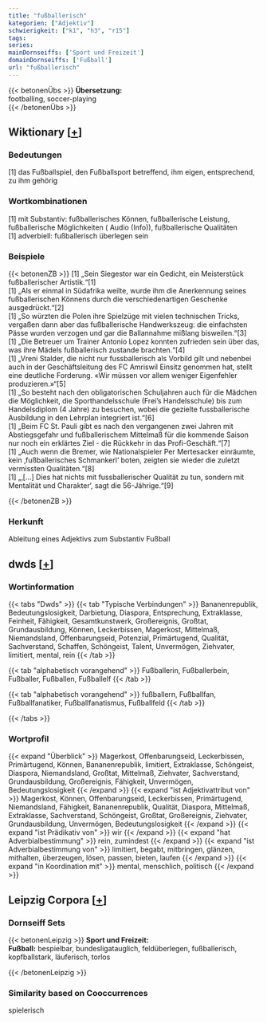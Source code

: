 ```yaml
---
title: "fußballerisch"
kategorien: ["Adjektiv"]
schwierigkeit: ["k1", "h3", "r15"]
tags:
series:
mainDornseiffs: ['Sport und Freizeit']
domainDornseiffs: ['Fußball']
url: "fußballerisch"
---
```


{{< betonenÜbs >}}
**Übersetzung:**  
footballing, soccer-playing  
{{< /betonenÜbs >}}

## Wiktionary [[+](https://de.wiktionary.org/wiki/fußballerisch)]

### Bedeutungen
[1] das Fußballspiel, den Fußballsport betreffend, ihm eigen, entsprechend, zu ihm gehörig  

### Wortkombinationen
[1] mit Substantiv: fußballerisches Können, fußballerische Leistung, fußballerische Möglichkeiten ( Audio (Info)), fußballerische Qualitäten  
[1] adverbiell: fußballerisch überlegen sein  

### Beispiele
{{< betonenZB >}}
[1] „Sein Siegestor war ein Gedicht, ein Meisterstück fußballerischer Artistik.“[1]  
[1] „Als er einmal in Südafrika weilte, wurde ihm die Anerkennung seines fußballerischen Könnens durch die verschiedenartigen Geschenke ausgedrückt.“[2]  
[1] „So würzten die Polen ihre Spielzüge mit vielen technischen Tricks, vergaßen dann aber das fußballerische Handwerkszeug: die einfachsten Pässe wurden verzogen und gar die Ballannahme mißlang bisweilen.“[3]  
[1] „Die Betreuer um Trainer Antonio Lopez konnten zufrieden sein über das, was ihre Mädels fußballerisch zustande brachten.“[4]  
[1] „Vreni Stalder, die nicht nur fussballerisch als Vorbild gilt und nebenbei auch in der Geschäftsleitung des FC Amriswil Einsitz genommen hat, stellt eine deutliche Forderung. «Wir müssen vor allem weniger Eigenfehler produzieren.»“[5]  
[1] „So besteht nach den obligatorischen Schuljahren auch für die Mädchen die Möglichkeit, die Sporthandelsschule (Frei’s Handelsschule) bis zum Handelsdiplom (4 Jahre) zu besuchen, wobei die gezielte fussballerische Ausbildung in den Lehrplan integriert ist.“[6]  
[1] „Beim FC St. Pauli gibt es nach den vergangenen zwei Jahren mit Abstiegsgefahr und fußballerischem Mittelmaß für die kommende Saison nur noch ein erklärtes Ziel - die Rückkehr in das Profi-Geschäft.“[7]  
[1] „Auch wenn die Bremer, wie Nationalspieler Per Mertesacker einräumte, kein ‚fußballerisches Schmankerl‘ boten, zeigten sie wieder die zuletzt vermissten Qualitäten.“[8]  
[1] „‚[…] Dies hat nichts mit fussballerischer Qualität zu tun, sondern mit Mentalität und Charakter‘, sagt die 56-Jährige.“[9]  

{{< /betonenZB >}}
### Herkunft
Ableitung eines Adjektivs zum Substantiv Fußball  



## dwds [[+](https://www.dwds.de/wb/fußballerisch)]

### Wortinformation
{{< tabs "Dwds" >}}
{{< tab "Typische Verbindungen" >}}
Bananenrepublik, Bedeutungslosigkeit, Darbietung, Diaspora, Entsprechung, Extraklasse, Feinheit, Fähigkeit, Gesamtkunstwerk, Großereignis, Großtat, Grundausbildung, Können, Leckerbissen, Magerkost, Mittelmaß, Niemandsland, Offenbarungseid, Potenzial, Primärtugend, Qualität, Sachverstand, Schaffen, Schöngeist, Talent, Unvermögen, Ziehvater, limitiert, mental, rein
{{< /tab >}}

{{< tab "alphabetisch vorangehend" >}}
Fußballerin, Fußballerbein, Fußballer, Fußballen, Fußballelf
{{< /tab >}}

{{< tab "alphabetisch vorangehend" >}}
fußballern, Fußballfan, Fußballfanatiker, Fußballfanatismus, Fußballfeld
{{< /tab >}}

{{< /tabs >}}

### Wortprofil
{{< expand "Überblick" >}} Magerkost, Offenbarungseid, Leckerbissen, Primärtugend, Können, Bananenrepublik, limitiert, Extraklasse, Schöngeist, Diaspora, Niemandsland, Großtat, Mittelmaß, Ziehvater, Sachverstand, Grundausbildung, Großereignis, Fähigkeit, Unvermögen, Bedeutungslosigkeit {{< /expand >}}
{{< expand "ist Adjektivattribut von" >}} Magerkost, Können, Offenbarungseid, Leckerbissen, Primärtugend, Niemandsland, Fähigkeit, Bananenrepublik, Qualität, Diaspora, Mittelmaß, Extraklasse, Sachverstand, Schöngeist, Großtat, Großereignis, Ziehvater, Grundausbildung, Unvermögen, Bedeutungslosigkeit {{< /expand >}}
{{< expand "ist Prädikativ von" >}} wir {{< /expand >}}
{{< expand "hat Adverbialbestimmung" >}} rein, zumindest {{< /expand >}}
{{< expand "ist Adverbialbestimmung von" >}} limitiert, begabt, mitbringen, glänzen, mithalten, überzeugen, lösen, passen, bieten, laufen {{< /expand >}}
{{< expand "in Koordination mit" >}} mental, menschlich, politisch {{< /expand >}}

## Leipzig Corpora [[+](https://corpora.uni-leipzig.de/en/res?word=fußballerisch&corpusId=deu_newscrawl-public_2018)]

### Dornseiff Sets
{{< betonenLeipzig >}}
**Sport und Freizeit:**  
**Fußball:** bespielbar, bundesligatauglich, feldüberlegen, fußballerisch, kopfballstark, läuferisch, torlos  

{{< /betonenLeipzig >}}

### Similarity based on Cooccurrences
spielerisch

